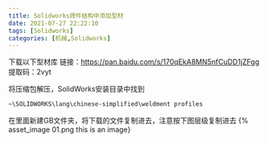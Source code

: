 ```yaml
---
title: Solidworks焊件结构中添加型材
date: 2021-07-27 22:22:10
tags: [Solidworks]
categories: [机械,Solidworks]
---
```


下载以下型材库
链接：https://pan.baidu.com/s/170qEkA8MN5nfCuDD1jZFgg 
提取码：2vyt 

将压缩包解压，SolidWorks安装目录中找到
```BASH
~\SOLIDWORKS\lang\chinese-simplified\weldment profiles
```
在里面新建GB文件夹，将下载的文件复制进去，注意按下图层级复制进去
{% asset_image 01.png this is an image}
